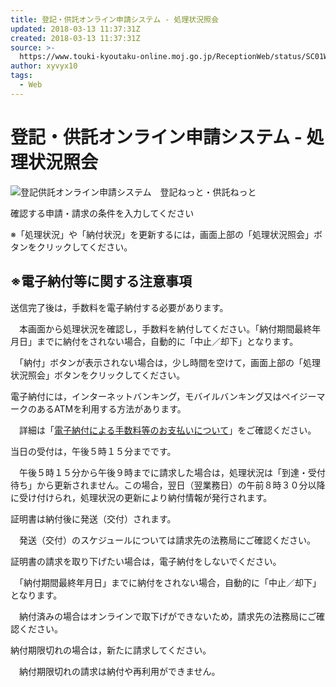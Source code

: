 ```yaml
---
title: 登記・供託オンライン申請システム - 処理状況照会
updated: 2018-03-13 11:37:31Z
created: 2018-03-13 11:37:31Z
source: >-
  https://www.touki-kyoutaku-online.moj.go.jp/ReceptionWeb/status/SC01WC01-Search
author: xyvyx10
tags:
  - Web
---
```


# 登記・供託オンライン申請システム - 処理状況照会

![登記供託オンライン申請システム　登記ねっと・供託ねっと](../_resources/logo1_left_sub6.gif)

確認する申請・請求の条件を入力してください

※「処理状況」や「納付状況」を更新するには，画面上部の「処理状況照会」ボタンをクリックしてください。

## ※電子納付等に関する注意事項

送信完了後は，手数料を電子納付する必要があります。

　本画面から処理状況を確認し，手数料を納付してください。「納付期間最終年月日」までに納付をされない場合，自動的に「中止／却下」となります。

　「納付」ボタンが表示されない場合は，少し時間を空けて，画面上部の「処理状況照会」ボタンをクリックしてください。

電子納付には，インターネットバンキング，モバイルバンキング又はペイジーマークのあるATMを利用する方法があります。

　詳細は「[電子納付による手数料等のお支払いについて](http://www.touki-kyoutaku-online.moj.go.jp/cautions/charge/charge.html)」をご確認ください。

当日の受付は，午後５時１５分までです。

　午後５時１５分から午後９時までに請求した場合は，処理状況は「到達・受付待ち」から更新されません。この場合，翌日（翌業務日）の午前８時３０分以降に受け付けられ，処理状況の更新により納付情報が発行されます。

証明書は納付後に発送（交付）されます。

　発送（交付）のスケジュールについては請求先の法務局にご確認ください。

証明書の請求を取り下げたい場合は，電子納付をしないでください。

　「納付期間最終年月日」までに納付をされない場合，自動的に「中止／却下」となります。

　納付済みの場合はオンラインで取下げができないため，請求先の法務局にご確認ください。

納付期限切れの場合は，新たに請求してください。

　納付期限切れの請求は納付や再利用ができません。